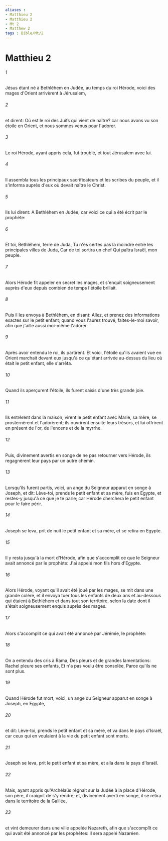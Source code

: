 ```yaml
---
aliases : 
- Matthieu 2
- Matthieu 2
- Mt 2
- Matthew 2
tags : Bible/Mt/2
---
```


# Matthieu 2

###### 1
Jésus étant né à Bethléhem en Judée, au temps du roi Hérode, voici des mages d'Orient arrivèrent à Jérusalem,
###### 2
et dirent: Où est le roi des Juifs qui vient de naître? car nous avons vu son étoile en Orient, et nous sommes venus pour l'adorer.
###### 3
Le roi Hérode, ayant appris cela, fut troublé, et tout Jérusalem avec lui.
###### 4
Il assembla tous les principaux sacrificateurs et les scribes du peuple, et il s'informa auprès d'eux où devait naître le Christ.
###### 5
Ils lui dirent: A Bethléhem en Judée; car voici ce qui a été écrit par le prophète:
###### 6
Et toi, Bethléhem, terre de Juda, Tu n'es certes pas la moindre entre les principales villes de Juda, Car de toi sortira un chef Qui paîtra Israël, mon peuple.
###### 7
Alors Hérode fit appeler en secret les mages, et s'enquit soigneusement auprès d'eux depuis combien de temps l'étoile brillait.
###### 8
Puis il les envoya à Bethléhem, en disant: Allez, et prenez des informations exactes sur le petit enfant; quand vous l'aurez trouvé, faites-le-moi savoir, afin que j'aille aussi moi-même l'adorer.
###### 9
Après avoir entendu le roi, ils partirent. Et voici, l'étoile qu'ils avaient vue en Orient marchait devant eux jusqu'à ce qu'étant arrivée au-dessus du lieu où était le petit enfant, elle s'arrêta.
###### 10
Quand ils aperçurent l'étoile, ils furent saisis d'une très grande joie.
###### 11
Ils entrèrent dans la maison, virent le petit enfant avec Marie, sa mère, se prosternèrent et l'adorèrent; ils ouvrirent ensuite leurs trésors, et lui offrirent en présent de l'or, de l'encens et de la myrrhe.
###### 12
Puis, divinement avertis en songe de ne pas retourner vers Hérode, ils regagnèrent leur pays par un autre chemin.
###### 13
Lorsqu'ils furent partis, voici, un ange du Seigneur apparut en songe à Joseph, et dit: Lève-toi, prends le petit enfant et sa mère, fuis en Egypte, et restes-y jusqu'à ce que je te parle; car Hérode cherchera le petit enfant pour le faire périr.
###### 14
Joseph se leva, prit de nuit le petit enfant et sa mère, et se retira en Egypte.
###### 15
Il y resta jusqu'à la mort d'Hérode, afin que s'accomplît ce que le Seigneur avait annoncé par le prophète: J'ai appelé mon fils hors d'Egypte.
###### 16
Alors Hérode, voyant qu'il avait été joué par les mages, se mit dans une grande colère, et il envoya tuer tous les enfants de deux ans et au-dessous qui étaient à Bethléhem et dans tout son territoire, selon la date dont il s'était soigneusement enquis auprès des mages.
###### 17
Alors s'accomplit ce qui avait été annoncé par Jérémie, le prophète:
###### 18
On a entendu des cris à Rama, Des pleurs et de grandes lamentations: Rachel pleure ses enfants, Et n'a pas voulu être consolée, Parce qu'ils ne sont plus.
###### 19
Quand Hérode fut mort, voici, un ange du Seigneur apparut en songe à Joseph, en Egypte,
###### 20
et dit: Lève-toi, prends le petit enfant et sa mère, et va dans le pays d'Israël, car ceux qui en voulaient à la vie du petit enfant sont morts.
###### 21
Joseph se leva, prit le petit enfant et sa mère, et alla dans le pays d'Israël.
###### 22
Mais, ayant appris qu'Archélaüs régnait sur la Judée à la place d'Hérode, son père, il craignit de s'y rendre; et, divinement averti en songe, il se retira dans le territoire de la Galilée,
###### 23
et vint demeurer dans une ville appelée Nazareth, afin que s'accomplît ce qui avait été annoncé par les prophètes: Il sera appelé Nazaréen.
